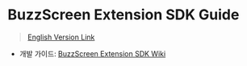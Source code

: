 # BuzzScreen Extension SDK Guide

> [English Version Link](https://github.com/Buzzvil/buzzscreen-extension-sdk/wiki/HOME-EN)

- 개발 가이드: [BuzzScreen Extension SDK Wiki](https://github.com/Buzzvil/buzzscreen-extension-sdk/wiki)
